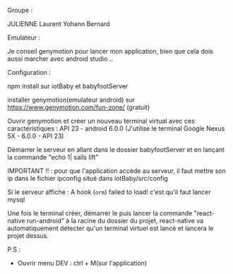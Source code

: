 Groupe : 

JULIENNE Laurent
Yohann Bernard

Emulateur : 

Je conseil genymotion pour lancer mon application, bien que cela dois aussi marcher avec android studio ..


Configuration : 

npm install sur iotBaby et babyfootServer

installer genymotion(emulateur android) sur https://www.genymotion.com/fun-zone/ (gratuit)

Ouvrir genymotion et créer un nouveau terminal virtual avec ces caractéristiques : API 23 - android 6.0.0 (J'utilise le terminal Google Nexus 5X - 6.0.0 - API 23)

Démarrer le serveur en allant dans le dossier babyfootServer et en lançant la commande "echo 1| sails lift"

IMPORTANT !! : pour que l'application accède au serveur, il faut mettre son ip dans le fichier ipconfig situé dans iotBaby/src/config

Si le serveur affiche : A hook (`orm`) failed to load! c'est qu'il faut lancer mysql

Une fois le terminal créer, démarrer le puis lancer la commande "react-native run-android" à la racine du dossier du projet, react-native va automatiquement détecter qu'un terminal virtuel est lancé et lancera le projet dessus.

P.S : 
- Ouvrir menu DEV : ctrl + M(sur l'application)
